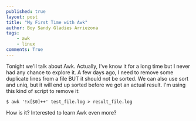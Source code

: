 ```yaml
---
published: true
layout: post
title: "My First Time with Awk"
author: Boy Sandy Gladies Arriezona
tags:
    - awk
    - linux
comments: True
---
```


Tonight we'll talk about Awk. Actually, I've know it for a long time but I never had any chance to explore it. A few days ago, I need to remove some duplicate lines from a file BUT it should not be sorted. We can also use sort and uniq, but it will end up sorted before we got an actual result. I'm using this kind of script to remove it:

``` shell
$ awk '!x[$0]++' test_file.log > result_file.log
```

How is it? Interested to learn Awk even more?
